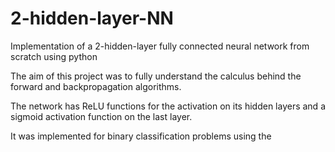 # 2-hidden-layer-NN

Implementation of a 2-hidden-layer fully connected neural network from scratch using python

The aim of this project was to fully understand the calculus behind the forward and backpropagation algorithms.

The network has ReLU functions for the activation on its hidden layers and a sigmoid activation function on the last layer.

It was implemented for binary classification problems using the 
